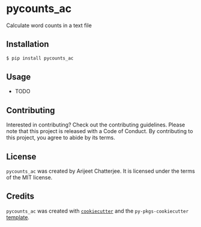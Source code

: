 # pycounts_ac

Calculate word counts in a text file

## Installation

```bash
$ pip install pycounts_ac
```

## Usage

- TODO

## Contributing

Interested in contributing? Check out the contributing guidelines. Please note that this project is released with a Code of Conduct. By contributing to this project, you agree to abide by its terms.

## License

`pycounts_ac` was created by Arijeet Chatterjee. It is licensed under the terms of the MIT license.

## Credits

`pycounts_ac` was created with [`cookiecutter`](https://cookiecutter.readthedocs.io/en/latest/) and the `py-pkgs-cookiecutter` [template](https://github.com/py-pkgs/py-pkgs-cookiecutter).

